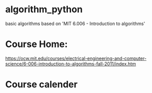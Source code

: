 # algorithm_python
basic algorithms based on 'MIT 6.006 - Introduction to algorithms'

# Course Home:
https://ocw.mit.edu/courses/electrical-engineering-and-computer-science/6-006-introduction-to-algorithms-fall-2011/index.htm

# Course calender
